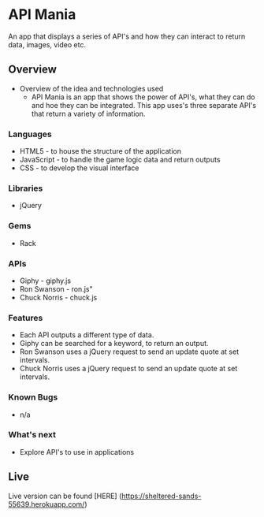 # API Mania

An app that displays a series of API's and how they can interact to return data, images, video etc.

## Overview
* Overview of the idea and technologies used
  * API Mania is an app that shows the power of API's, what they can do and hoe they can be integrated. This app uses's three separate API's that return a variety of information.     

### Languages
* HTML5 - to house the structure of the application
* JavaScript - to handle the game logic data and return outputs
* CSS - to develop the visual interface

### Libraries
* jQuery

### Gems
* Rack

### APIs
* Giphy - giphy.js
* Ron Swanson - ron.js"
* Chuck Norris - chuck.js

### Features
* Each API outputs a different type of data.
* Giphy can be searched for a keyword, to return an output.
* Ron Swanson uses a jQuery request to send an update quote at set intervals.
* Chuck Norris uses a jQuery request to send an update quote at set intervals.

### Known Bugs
* n/a

### What's next
* Explore API's to use in applications

## Live
Live version can be found [HERE] (https://sheltered-sands-55639.herokuapp.com/)

